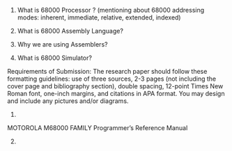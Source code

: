 1. What is  68000 Processor ? (mentioning about 68000 addressing modes: inherent, immediate, relative, extended, indexed)

2. What is  68000 Assembly Language? 

3. Why we are using Assemblers?

4. What is 68000 Simulator?

Requirements of Submission: The research paper should follow these formatting guidelines: use of three sources, 2-3 pages (not including the cover page and bibliography section), double spacing, 12-point Times New Roman font, one-inch margins, and citations in APA format. You may design and include any pictures and/or diagrams.






1. 
MOTOROLA
M68000 FAMILY
Programmer’s Reference Manual


2. 


